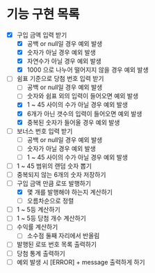 # 기능 구현 목록

- [x] 구입 금액 입력 받기
    - [x] 공백 or null일 경우 예외 발생
    - [x] 숫자가 아닐 경우 예외 발생
    - [x] 자연수가 아닐 경우 예외 발생
    - [x] 1000 으로 나누어 떨어지지 않을 경우 예외 발생
- [ ] 쉼표 기준으로 당첨 번호 입력 받기
    - [ ] 공백 or null일 경우 예외 발생
    - [ ] 숫자와 쉼표 외의 입력이 들어오면 예외 발생
    - [x] 1 ~ 45 사이의 수가 아닐 경우 예외 발생
    - [x] 6개가 아닌 갯수의 입력이 들어오면 예외 발생
    - [x] 중복된 숫자가 들어올 경우 예외 발생
- [ ] 보너스 번호 입력 받기
    - [ ] 공백 or null일 경우 예외 발생
    - [ ] 숫자가 아닐 경우 예외 발생
    - [ ] 1 ~ 45 사이의 수가 아닐 경우 예외 발생
- [ ] 1 ~ 45 범위의 랜덤 숫자 뽑기
- [ ] 중복되지 않는 6개의 숫자 저장하기
- [ ] 구입 금액 만큼 로또 발행하기
    - [x] 몇 개를 발행해야 하는지 계산하기
    - [ ] 오름차순으로 정렬
- [ ] 1 ~ 5등 계산하기
- [ ] 1 ~ 5등 당첨 개수 계산하기
- [ ] 수익률 계산하기
    - [ ] 소수점 둘째 자리에서 반올림
- [ ] 발행된 로또 번호 목록 출력하기
- [ ] 당첨 통계 출력하기
- [ ] 예외 발생 시 [ERROR] + message 출력하게 하기
